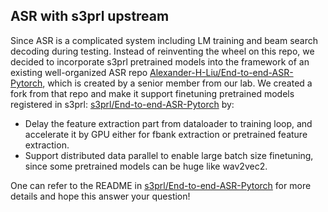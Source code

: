 ## ASR with s3prl upstream

Since ASR is a complicated system including LM training and beam search decoding during testing. Instead of reinventing the wheel on this repo, we decided to incorporate s3prl pretrained models into the framework of an existing well-organized ASR repo [Alexander-H-Liu/End-to-end-ASR-Pytorch](https://github.com/Alexander-H-Liu/End-to-end-ASR-Pytorch), which is created by a senior member from our lab. We created a fork from that repo and make it support finetuning pretrained models registered in s3prl: [s3prl/End-to-end-ASR-Pytorch](https://github.com/s3prl/End-to-end-ASR-Pytorch) by:

- Delay the feature extraction part from dataloader to training loop, and accelerate it by GPU either for fbank extraction or pretrained feature extraction.
- Support distributed data parallel to enable large batch size finetuning, since some pretrained models can be huge like wav2vec2.

One can refer to the README in [s3prl/End-to-end-ASR-Pytorch](https://github.com/s3prl/End-to-end-ASR-Pytorch) for more details and hope this answer your question!
